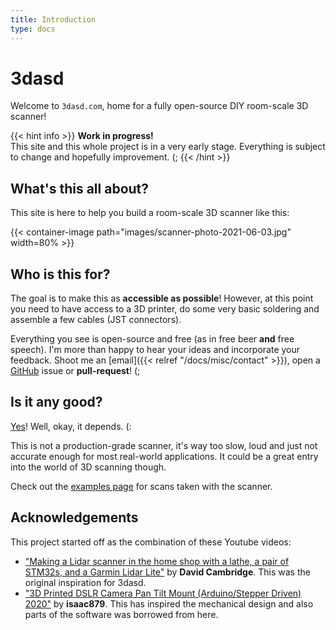 ```yaml
---
title: Introduction
type: docs
---
```


# 3dasd

Welcome to `3dasd.com`, home for a fully open-source DIY room-scale 3D scanner!

{{< hint info >}}
**Work in progress!**  
This site and this whole project is in a very early stage. Everything is subject
to change and hopefully improvement. (;
{{< /hint >}}

## What's this all about?

This site is here to help you build a room-scale 3D scanner like this:

{{< container-image path="images/scanner-photo-2021-06-03.jpg" width=80% >}}

## Who is this for?

The goal is to make this as **accessible as possible**! However, at this point you
need to have access to a 3D printer, do some very basic soldering and assemble
a few cables (JST connectors).

Everything you see is open-source and free (as in free beer **and** free
speech). I'm more than happy to hear your ideas and incorporate your feedback.
Shoot me an
[email]({{< relref "/docs/misc/contact" >}}), open a
[GitHub](https://github.com/3dasd)
issue or **pull-request**! (;

## Is it any good?

[Yes](https://about.gitlab.com/is-it-any-good/)! Well, okay, it depends. (:

This is not a production-grade scanner, it's way too slow, loud and just not
accurate enough for most real-world applications. It could be a great entry into
the world of 3D scanning though.

Check out the [examples page](https://examples.3dasd.com) for scans taken
with the scanner.

## Acknowledgements

This project started off as the combination of these Youtube videos:

- ["Making a Lidar scanner in the home shop with a lathe, a pair of STM32s, and a Garmin Lidar Lite"](https://www.youtube.com/watch?v=KGN82vLjguI)
by **David Cambridge**. This was the original inspiration for 3dasd.
- ["3D Printed DSLR Camera Pan Tilt Mount (Arduino/Stepper Driven) 2020"](https://www.youtube.com/watch?v=uJO7mv4-0PY)
by **isaac879**. This has inspired the mechanical design and also parts of the
software was borrowed from here.